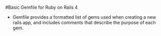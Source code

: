#Basic Gemfile for Ruby on Rails 4

* Gemfile provides a formatted list of gems used when creating a new rails app, and includes comments that describe the purpose of each gem.